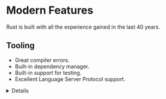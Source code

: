 # Modern Features

Rust is built with all the experience gained in the last 40 years.

<!-- ## Language Features

* Enums and pattern matching.
* Generics.
* No overhead FFI (Foreign Function Interface).
* Zero-cost abstractions. -->

## Tooling

* Great compiler errors.
* Built-in dependency manager.
* Built-in support for testing.
* Excellent Language Server Protocol support.

<details>

Key points:

<!-- * Zero-cost abstractions, similar to C++, means that you don't have to 'pay'
  for higher-level programming constructs with memory or CPU. For example,
  writing a loop using `for` should result in roughly the same low level
  instructions as using the `.iter().fold()` construct.

* It may be worth mentioning that Rust enums are 'Algebraic Data Types', also
  known as 'sum types', which allow the type system to express things like
  `Option<T>` and `Result<T, E>`. -->

* Remind people to read the errors --- many developers have gotten used to
  ignore lengthy compiler output. The Rust compiler is significantly more
  talkative than other compilers. It will often provide you with _actionable_
  feedback, ready to copy-paste into your code.

* The Rust standard library is small compared to languages like Java, Python,
  and Go. Rust does not come with several things you might consider standard and
  essential:

  * a random number generator, but see [rand].
  * support for SSL or TLS, but see [rusttls].
  * support for JSON, but see [serde_json].

  The reasoning behind this is that functionality in the standard library cannot
  go away, so it has to be very stable. For the examples above, the Rust
  community is still working on finding the best solution --- and perhaps there
  isn't a single "best solution" for some of these things.

  Rust comes with a built-in package manager in the form of Cargo and this makes
  it trivial to download and compile third-party crates. A consequence of this
  is that the standard library can be smaller.

  Discovering good third-party crates can be a problem. Sites like
  <https://lib.rs/> help with this by letting you compare health metrics for
  crates to find a good and trusted one.
  
* [rust-analyzer] is a well supported LSP implementation used in major
  IDEs and text editors.

[rand]: https://docs.rs/rand/
[rusttls]: https://docs.rs/rustls/
[serde_json]: https://docs.rs/serde_json/
[rust-analyzer]: https://rust-analyzer.github.io/

</details>
